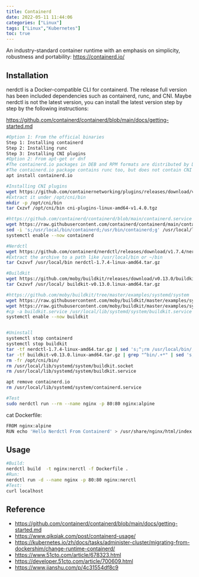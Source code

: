 ```yaml
---
title: Containerd
date: 2022-05-11 11:44:06
categories: ["Linux"]
tags: ["Linux","Kubernetes"]
toc: true
---
```


An industry-standard container runtime with an emphasis on simplicity, robustness and portability: https://containerd.io/

<!-- more -->

## Installation

nerdctl is a Docker-compatible CLI for containerd. The release full version has been included dependencies such as containerd, runc, and CNI.
Maybe nerdctl is not the latest version, you can install the latest version step by step by the following instructions:

https://github.com/containerd/containerd/blob/main/docs/getting-started.md

```bash
#Option 1: From the official binaries
Step 1: Installing containerd
Step 2: Installing runc
Step 3: Installing CNI plugins
#Option 2: From apt-get or dnf
#The containerd.io packages in DEB and RPM formats are distributed by Docker (not by the containerd project). See the Docker documentation for how to set up apt-get or dnf to install containerd.io packages:
#The containerd.io package contains runc too, but does not contain CNI plugins.
apt install containerd.io

#Installing CNI plugins
wget https://github.com/containernetworking/plugins/releases/download/v1.4.0/cni-plugins-linux-amd64-v1.4.0.tgz
#Extract it under /opt/cni/bin
mkdir -p /opt/cni/bin
tar Cxzvf /opt/cni/bin cni-plugins-linux-amd64-v1.4.0.tgz

#https://github.com/containerd/containerd/blob/main/containerd.service
wget https://raw.githubusercontent.com/containerd/containerd/main/containerd.service -P /usr/local/lib/systemd/system/
sed -i 's;/usr/local/bin/containerd;/usr/bin/containerd;g' /usr/local/lib/systemd/system/containerd.service
systemctl enable --now containerd

#Nerdctl
wget https://github.com/containerd/nerdctl/releases/download/v1.7.4/nerdctl-1.7.4-linux-amd64.tar.gz
#Extract the archive to a path like /usr/local/bin or ~/bin
tar Cxzvvf /usr/local/bin nerdctl-1.7.4-linux-amd64.tar.gz

#Buildkit
wget https://github.com/moby/buildkit/releases/download/v0.13.0/buildkit-v0.13.0.linux-amd64.tar.gz
tar Cxzvvf /usr/local/ buildkit-v0.13.0.linux-amd64.tar.gz

#https://github.com/moby/buildkit/tree/master/examples/systemd/system
wget https://raw.githubusercontent.com/moby/buildkit/master/examples/systemd/system/buildkit.service -P /usr/local/lib/systemd/system/
wget https://raw.githubusercontent.com/moby/buildkit/master/examples/systemd/system/buildkit.socket -P /usr/local/lib/systemd/system/ 
#cp -a buildkit.service /usr/local/lib/systemd/system/buildkit.service
systemctl enable --now buildkit


#Uninstall
systemctl stop containerd
systemctl stop buildkit
tar -tf nerdctl-1.7.4-linux-amd64.tar.gz | sed 's;^;rm /usr/local/bin/;' | sh +x
tar -tf buildkit-v0.13.0.linux-amd64.tar.gz | grep "^bin/.+*" | sed 's;^;rm /usr/local/;' | sh +x
rm -fr /opt/cni/bin/
rm /usr/local/lib/systemd/system/buildkit.socket
rm /usr/local/lib/systemd/system/buildkit.service

apt remove containerd.io
rm /usr/local/lib/systemd/system/containerd.service

#Test
sudo nerdctl run --rm --name nginx -p 80:80 nginx:alpine
```

cat Dockerfile:

```bash
FROM nginx:alpine
RUN echo 'Hello Nerdctl From Containerd' > /usr/share/nginx/html/index.html
```

## Usage

```bash
#Build:
nerdctl build  -t nginx:nerctl -f Dockerfile .
#Run:
nerdctl run -d --name nginx -p 80:80 nginx:nerctl
#Test:
curl localhost
```

## Reference 

- https://github.com/containerd/containerd/blob/main/docs/getting-started.md
- https://www.qikqiak.com/post/containerd-usage/
- https://kubernetes.io/zh/docs/tasks/administer-cluster/migrating-from-dockershim/change-runtime-containerd/
- https://www.51cto.com/article/678323.html
- https://developer.51cto.com/article/700609.html
- https://www.jianshu.com/p/4c31554df8c9



